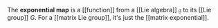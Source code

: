 The **exponential map** is a [[function]] from a [[Lie algebra]] $\mathfrak{g}$ to its [[Lie group]] $G$. For a [[matrix Lie group]], it's just the [[matrix exponential]].
